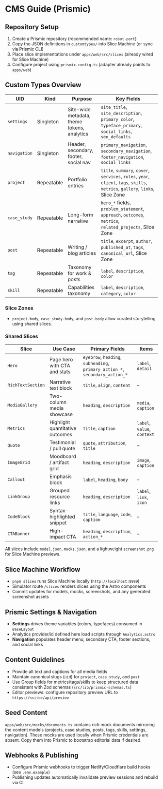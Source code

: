 # CMS Guide (Prismic)

## Repository Setup

1. Create a Prismic repository (recommended name: `robot-port`)
2. Copy the JSON definitions in `customtypes/` into Slice Machine (or sync via Prismic CLI)
3. Place slice implementations under `apps/web/src/slices` (already wired for Slice Machine)
4. Configure project using `prismic.config.ts` (adapter already points to `apps/web`)

## Custom Types Overview

| UID          | Kind       | Purpose                                     | Key Fields                                                                                                                      |
| ------------ | ---------- | ------------------------------------------- | ------------------------------------------------------------------------------------------------------------------------------- |
| `settings`   | Singleton  | Site-wide metadata, theme tokens, analytics | `site_title`, `site_description`, `primary_color`, `typeface_primary`, `social_links`, `seo_defaults`                           |
| `navigation` | Singleton  | Header, secondary, footer, social nav       | `primary_navigation`, `secondary_navigation`, `footer_navigation`, `social_links`                                               |
| `project`    | Repeatable | Portfolio entries                           | `title`, `summary`, `cover`, `services`, `roles`, `year`, `client`, `tags`, `skills`, `metrics`, `gallery`, `links`, Slice Zone |
| `case_study` | Repeatable | Long-form narrative                         | `hero_*` fields, `problem_statement`, `approach`, `outcomes`, `metrics`, `related_projects`, Slice Zone                         |
| `post`       | Repeatable | Writing / blog articles                     | `title`, `excerpt`, `author`, `published_at`, `tags`, `canonical_url`, Slice Zone                                               |
| `tag`        | Repeatable | Taxonomy for work & posts                   | `label`, `description`, `color`                                                                                                 |
| `skill`      | Repeatable | Capabilities taxonomy                       | `label`, `description`, `category`, `color`                                                                                     |

### Slice Zones

- `project.body`, `case_study.body`, and `post.body` allow curated storytelling using shared slices.

### Shared Slices

| Slice             | Use Case                        | Primary Fields                                                               | Items                       |
| ----------------- | ------------------------------- | ---------------------------------------------------------------------------- | --------------------------- |
| `Hero`            | Page hero with CTA and stats    | `eyebrow`, `heading`, `subheading`, `primary_action_*`, `secondary_action_*` | `label`, `detail`           |
| `RichTextSection` | Narrative text block            | `title`, `align`, `content`                                                  | –                           |
| `MediaGallery`    | Two-column media showcase       | `heading`, `description`                                                     | `media`, `caption`          |
| `Metrics`         | Highlight quantitative outcomes | `title`, `caption`                                                           | `label`, `value`, `context` |
| `Quote`           | Testimonial / pull quote        | `quote`, `attribution`, `title`                                              | –                           |
| `ImageGrid`       | Moodboard / artifact grid       | `heading`, `description`                                                     | `image`, `caption`          |
| `Callout`         | Emphasis block                  | `label`, `heading`, `body`                                                   | –                           |
| `LinkGroup`       | Grouped resource links          | `heading`, `description`                                                     | `label`, `link`, `icon`     |
| `CodeBlock`       | Syntax-highlighted snippet      | `title`, `language`, `code`, `caption`                                       | –                           |
| `CTABanner`       | High-impact CTA                 | `heading`, `description`, `action_*`                                         | –                           |

All slices include `model.json`, `mocks.json`, and a lightweight `screenshot.png` for Slice Machine previews.

## Slice Machine Workflow

- `pnpm slices` runs Slice Machine locally (`http://localhost:9999`)
- Simulator route `/slices` renders slices using the Astro components
- Commit updates for models, mocks, screenshots, and any generated screenshot assets

## Prismic Settings & Navigation

- **Settings** drives theme variables (colors, typefaces) consumed in `BaseLayout`
- Analytics provider/id defined here load scripts through `Analytics.astro`
- **Navigation** populates header menu, secondary CTA, footer sections, and social links

## Content Guidelines

- Provide alt text and captions for all media fields
- Maintain canonical slugs (`uid`) for `project`, `case_study`, and `post`
- Use Group fields for metrics/tags/skills to keep structured data consistent with Zod schemas (`src/lib/prismic-schemas.ts`)
- Editor previews: configure repository preview URL to `https://<site>/api/preview`

## Seed Content

`apps/web/src/mocks/documents.ts` contains rich mock documents mirroring the content models (projects, case studies, posts, tags, skills, settings, navigation). These mocks are used locally when Prismic credentials are absent. Copy them into Prismic to bootstrap editorial data if desired.

## Webhooks & Publishing

- Configure Prismic webhooks to trigger Netlify/Cloudflare build hooks (see `.env.example`)
- Publishing updates automatically invalidate preview sessions and rebuild via CI
